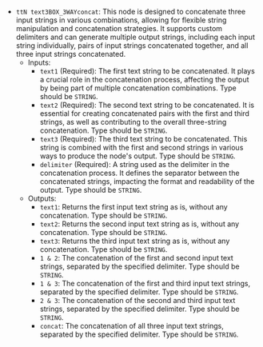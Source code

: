 - `ttN text3BOX_3WAYconcat`: This node is designed to concatenate three input strings in various combinations, allowing for flexible string manipulation and concatenation strategies. It supports custom delimiters and can generate multiple output strings, including each input string individually, pairs of input strings concatenated together, and all three input strings concatenated.
    - Inputs:
        - `text1` (Required): The first text string to be concatenated. It plays a crucial role in the concatenation process, affecting the output by being part of multiple concatenation combinations. Type should be `STRING`.
        - `text2` (Required): The second text string to be concatenated. It is essential for creating concatenated pairs with the first and third strings, as well as contributing to the overall three-string concatenation. Type should be `STRING`.
        - `text3` (Required): The third text string to be concatenated. This string is combined with the first and second strings in various ways to produce the node's output. Type should be `STRING`.
        - `delimiter` (Required): A string used as the delimiter in the concatenation process. It defines the separator between the concatenated strings, impacting the format and readability of the output. Type should be `STRING`.
    - Outputs:
        - `text1`: Returns the first input text string as is, without any concatenation. Type should be `STRING`.
        - `text2`: Returns the second input text string as is, without any concatenation. Type should be `STRING`.
        - `text3`: Returns the third input text string as is, without any concatenation. Type should be `STRING`.
        - `1 & 2`: The concatenation of the first and second input text strings, separated by the specified delimiter. Type should be `STRING`.
        - `1 & 3`: The concatenation of the first and third input text strings, separated by the specified delimiter. Type should be `STRING`.
        - `2 & 3`: The concatenation of the second and third input text strings, separated by the specified delimiter. Type should be `STRING`.
        - `concat`: The concatenation of all three input text strings, separated by the specified delimiter. Type should be `STRING`.
